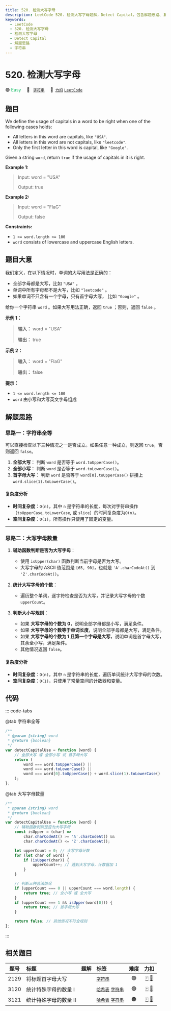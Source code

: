 ```yaml
---
title: 520. 检测大写字母
description: LeetCode 520. 检测大写字母题解，Detect Capital，包含解题思路、复杂度分析以及完整的 JavaScript 代码实现。
keywords:
  - LeetCode
  - 520. 检测大写字母
  - 检测大写字母
  - Detect Capital
  - 解题思路
  - 字符串
---
```


# 520. 检测大写字母

🟢 <font color=#15bd66>Easy</font>&emsp; 🔖&ensp; [`字符串`](/tag/string.md)&emsp; 🔗&ensp;[`力扣`](https://leetcode.cn/problems/detect-capital) [`LeetCode`](https://leetcode.com/problems/detect-capital)

## 题目

We define the usage of capitals in a word to be right when one of the
following cases holds:

- All letters in this word are capitals, like `"USA"`.
- All letters in this word are not capitals, like `"leetcode"`.
- Only the first letter in this word is capital, like `"Google"`.

Given a string `word`, return `true` if the usage of capitals in it is right.

**Example 1:**

> Input: word = "USA"
>
> Output: true

**Example 2:**

> Input: word = "FlaG"
>
> Output: false

**Constraints:**

- `1 <= word.length <= 100`
- `word` consists of lowercase and uppercase English letters.

## 题目大意

我们定义，在以下情况时，单词的大写用法是正确的：

- 全部字母都是大写，比如 `"USA"` 。
- 单词中所有字母都不是大写，比如 `"leetcode"` 。
- 如果单词不只含有一个字母，只有首字母大写， 比如 `"Google"` 。

给你一个字符串 `word` 。如果大写用法正确，返回 `true` ；否则，返回 `false` 。

**示例 1：**

> **输入：** word = "USA"
>
> **输出：** true

**示例 2：**

> **输入：** word = "FlaG"
>
> **输出：** false

**提示：**

- `1 <= word.length <= 100`
- `word` 由小写和大写英文字母组成

## 解题思路

### 思路一：字符串全等

可以直接检查以下三种情况之一是否成立。如果任意一种成立，则返回 `true`，否则返回 `false`。

1. **全部大写**：
   判断 `word` 是否等于 `word.toUpperCase()`。
2. **全部小写**：
   判断 `word` 是否等于 `word.toLowerCase()`。
3. **首字母大写**：
   判断 `word` 是否等于 `word[0].toUpperCase()` 拼接上 `word.slice(1).toLowerCase()`。

#### 复杂度分析

- **时间复杂度**：`O(n)`，其中 `n` 是字符串的长度，每次对字符串操作（`toUpperCase`, `toLowerCase`, 或 `slice`）的时间复杂度为`O(n)`。
- **空间复杂度**：`O(1)`，所有操作只使用了固定的变量。

---

### 思路二：大写字母数量

1. **辅助函数判断是否为大写字母**：

   - 使用 `isUpper(char)` 函数判断当前字母是否为大写。
   - 大写字母的 ASCII 值范围是 `[65, 90]`，也就是 `'A'.charCodeAt()` 到 `'Z'.charCodeAt()`。

2. **统计大写字母的个数**：

   - 遍历整个单词，逐字符检查是否为大写，并记录大写字母的个数 `upperCount`。

3. **判断大小写规则**：
   - 如果 **大写字母的个数为 0**，说明全部字母都是小写，满足条件。
   - 如果 **大写字母的个数等于单词长度**，说明全部字母都是大写，满足条件。
   - 如果 **大写字母的个数为 1 且第一个字母是大写**，说明单词是首字母大写，其余全小写，满足条件。
   - 其他情况返回 `false`。

#### 复杂度分析

- **时间复杂度**：`O(n)`，其中 `n` 是字符串的长度，遍历单词统计大写字母的次数。
- **空间复杂度**：`O(1)`，只使用了常量空间的计数器和变量。

## 代码

::: code-tabs

@tab 字符串全等

```javascript
/**
 * @param {string} word
 * @return {boolean}
 */
var detectCapitalUse = function (word) {
	// 全部大写 或 全部小写 或 首字母大写
	return (
		word === word.toUpperCase() ||
		word === word.toLowerCase() ||
		word === word[0].toUpperCase() + word.slice(1).toLowerCase()
	);
};
```

@tab 大写字母数量

```javascript
/**
 * @param {string} word
 * @return {boolean}
 */
var detectCapitalUse = function (word) {
	// 辅助函数判断是否为大写字母
	const isUpper = (char) =>
		char.charCodeAt() >= 'A'.charCodeAt() &&
		char.charCodeAt() <= 'Z'.charCodeAt();

	let upperCount = 0; // 大写字母计数
	for (let char of word) {
		if (isUpper(char)) {
			upperCount++; // 遇到大写字母，计数器加 1
		}
	}

	// 判断三种合法情况
	if (upperCount === 0 || upperCount === word.length) {
		return true; // 全小写 或 全大写
	}
	if (upperCount === 1 && isUpper(word[0])) {
		return true; // 首字母大写
	}

	return false; // 其他情况不符合规则
};
```

:::

## 相关题目

<!-- prettier-ignore -->
| 题号 | 标题 | 题解 | 标签 | 难度 | 力扣 |
| :------: | :------ | :------: | :------ | :------: | :------: |
| 2129 | 将标题首字母大写 |  |  [`字符串`](/tag/string.md) | 🟢 | [🀄️](https://leetcode.cn/problems/capitalize-the-title) [🔗](https://leetcode.com/problems/capitalize-the-title) |
| 3120 | 统计特殊字母的数量 I |  |  [`哈希表`](/tag/hash-table.md) [`字符串`](/tag/string.md) | 🟢 | [🀄️](https://leetcode.cn/problems/count-the-number-of-special-characters-i) [🔗](https://leetcode.com/problems/count-the-number-of-special-characters-i) |
| 3121 | 统计特殊字母的数量 II |  |  [`哈希表`](/tag/hash-table.md) [`字符串`](/tag/string.md) | 🟠 | [🀄️](https://leetcode.cn/problems/count-the-number-of-special-characters-ii) [🔗](https://leetcode.com/problems/count-the-number-of-special-characters-ii) |